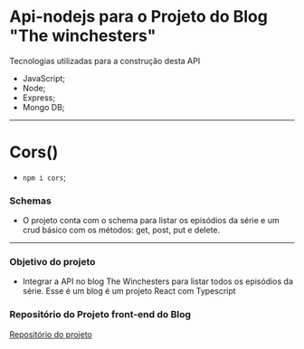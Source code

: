 # Api-nodejs para o Projeto do Blog "The winchesters"

Tecnologias utilizadas para a construção desta API

- JavaScript;
- Node;
- Express;
- Mongo DB;

<hr>

# Cors()

- `npm i cors`;

### Schemas

- O projeto conta com o schema para listar os episódios da série e um crud básico com os métodos: get, post, put e delete.

<hr>

### Objetivo do projeto

- Integrar a API no blog The Winchesters para listar todos os episódios da série. Esse é um blog é um projeto React com Typescript


### Repositório do Projeto front-end do Blog

<a href='https://github.com/DanielaLeguari/projeto-blog-typescript-react/tree/feature/api'>Repositório do projeto</a>